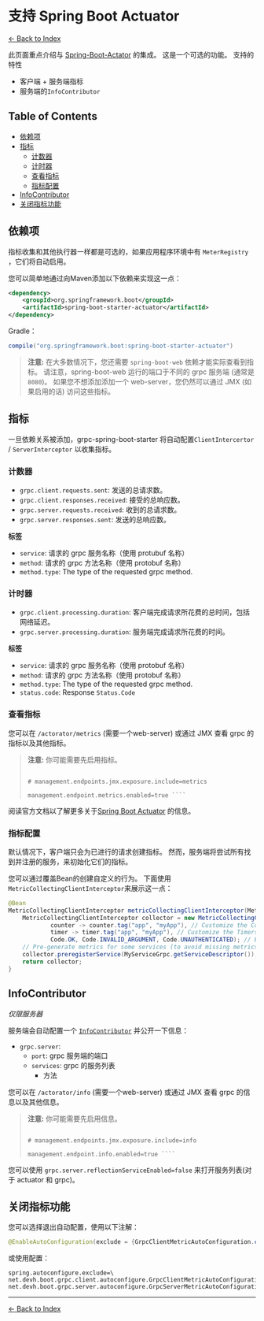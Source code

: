 # 支持 Spring Boot Actuator

[<- Back to Index](index.md)

此页面重点介绍与 [Spring-Boot-Actator](https://docs.spring.io/spring-boot/docs/current/reference/html/production-ready-endpoints.html) 的集成。 这是一个可选的功能。 支持的特性

- 客户端 + 服务端指标
- 服务端的`InfoContributor`

## Table of Contents <!-- omit in toc -->

- [依赖项](#dependencies)
- [指标](#metrics)
  - [计数器](#counter)
  - [计时器](#timer)
  - [查看指标](#viewing-the-metrics)
  - [指标配置](#metric-configuration)
- [InfoContributor](#infocontributor)
- [关闭指标功能](#opt-out)

## 依赖项

指标收集和其他执行器一样都是可选的，如果应用程序环境中有 `MeterRegistry` ，它们将自动启用。

您可以简单地通过向Maven添加以下依赖来实现这一点：

````xml
<dependency>
    <groupId>org.springframework.boot</groupId>
    <artifactId>spring-boot-starter-actuator</artifactId>
</dependency>
````

Gradle：

````groovy
compile("org.springframework.boot:spring-boot-starter-actuator")
````

> **注意:** 在大多数情况下，您还需要 `spring-boot-web` 依赖才能实际查看到指标。 请注意，spring-boot-web 运行的端口于不同的 grpc 服务端 (通常是 `8080`)。 如果您不想添加添加一个 web-server，您仍然可以通过 JMX (如果启用的话) 访问这些指标。

## 指标

一旦依赖关系被添加，grpc-spring-boot-starter 将自动配置`ClientIntercertor` / `ServerInterceptor` 以收集指标。

### 计数器

- `grpc.client.requests.sent`: 发送的总请求数。
- `grpc.client.responses.received`:  接受的总响应数。
- `grpc.server.requests.received`: 收到的总请求数。
- `grpc.server.responses.sent`: 发送的总响应数。

**标签**

- `service`: 请求的 grpc 服务名称（使用 protubuf 名称）
- `method`: 请求的 grpc 方法名称（使用 protobuf 名称）
- `method.type`: The type of the requested grpc method.

### 计时器

- `grpc.client.processing.duration`: 客户端完成请求所花费的总时间，包括网络延迟。
- `grpc.server.processing.duration`: 服务端完成请求所花费的时间。

**标签**

- `service`: 请求的 grpc 服务名称（使用 protobuf 名称）
- `method`: 请求的 grpc 方法名称（使用 protobuf 名称）
- `method.type`: The type of the requested grpc method.
- `status.code`: Response `Status.Code`

### 查看指标

您可以在 `/actorator/metrics` (需要一个web-server) 或通过 JMX 查看 grpc 的指标以及其他指标。

> **注意:** 你可能需要先启用指标。
> 
> ````properties management.endpoints.web.exposure.include=metrics
> 
> # management.endpoints.jmx.exposure.include=metrics
> 
> management.endpoint.metrics.enabled=true ````

阅读官方文档以了解更多关于[Spring Boot Actuator](https://docs.spring.io/spring-boot/docs/current/reference/html/production-ready-endpoints.html) 的信息。

### 指标配置

默认情况下，客户端只会为已进行的请求创建指标。 然而，服务端将尝试所有找到并注册的服务，来初始化它们的指标。

您可以通过覆盖Bean的创建自定义的行为。 下面使用`MetricCollectingClientInterceptor`来展示这一点：

````java
@Bean
MetricCollectingClientInterceptor metricCollectingClientInterceptor(MeterRegistry registry) {
    MetricCollectingClientInterceptor collector = new MetricCollectingClientInterceptor(registry,
            counter -> counter.tag("app", "myApp"), // Customize the Counters
            timer -> timer.tag("app", "myApp"), // Customize the Timers
            Code.OK, Code.INVALID_ARGUMENT, Code.UNAUTHENTICATED); // Eagerly initialized status codes
    // Pre-generate metrics for some services (to avoid missing metrics after restarts)
    collector.preregisterService(MyServiceGrpc.getServiceDescriptor());
    return collector;
}
````

## InfoContributor

*仅限服务器*

服务端会自动配置一个 [`InfoContributor`](https://docs.spring.io/spring-boot/docs/current/api/org/springframework/boot/actuate/info/InfoContributor.html) 并公开一下信息：

- `grpc.server`:
  - `port`: grpc 服务端的端口
  - `services`:  grpc 的服务列表
    - 方法

您可以在 `/actorator/info` (需要一个web-server) 或通过 JMX 查看 grpc 的信息以及其他信息。

> **注意:** 你可能需要先启用信息。
> 
> ````properties management.endpoints.web.exposure.include=info
> 
> # management.endpoints.jmx.exposure.include=info
> 
> management.endpoint.info.enabled=true ````

您可以使用 `grpc.server.reflectionServiceEnabled=false` 来打开服务列表(对于 actuator 和 grpc)。

## 关闭指标功能

您可以选择退出自动配置，使用以下注解：

````java
@EnableAutoConfiguration(exclude = {GrpcClientMetricAutoConfiguration.class, GrpcServerMetricAutoConfiguration.class})
````

或使用配置：

````properties
spring.autoconfigure.exclude=\
net.devh.boot.grpc.client.autoconfigure.GrpcClientMetricAutoConfiguration,\
net.devh.boot.grpc.server.autoconfigure.GrpcServerMetricAutoConfiguration
````

----------

[<- Back to Index](index.md)
